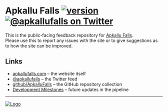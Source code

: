 # Apkallu Falls [![version](https://img.shields.io/badge/apkallufalls.com-v1.1.0-blue.svg?colorA=212121&colorB=689F38&logo=data:image/png;base64,iVBORw0KGgoAAAANSUhEUgAAABAAAAAQCAMAAAAoLQ9TAAAABGdBTUEAALGPC%2FxhBQAAACBjSFJNAAB6JgAAgIQAAPoAAACA6AAAdTAAAOpgAAA6mAAAF3CculE8AAABC1BMVEX%2F7lj%2B7Vj66Vf56Vf87Feyp0VkXzJnYjPCtkn%2F71j%2F8FiJgTsaGiAbHCB4cTfg0VBxazUjIyJPSy3y4lX%2F8Vnj1VE7OSji1FHWyU4zMiYvLiXAtUn36FZ5czcgISIrKiSNhTz05VakmkIoKCMhISIiIiI9Oyi0qUb761f%2F8FnYyk9JRiw1MydfWjHMv0yHfzt%2FeDlnYTMfHyE9OymKgjuCeznp2lP861ezp0XdzlBpZDMeHyEsKyTFuUrUxk3w4VT%2B7lj97Vi3rEYxMCYpKCQ4NyfczlD15VZuaDWFfTprZjT46FbSxE2LgzxqZDRZVC9RTS3l1lLv31TKvUuwpUWto0Tr21P%2F8ln%2F%2F%2F%2BMMcIEAAAAAWJLR0RY7bXEjgAAAAd0SU1FB%2BEFCgseI8zirN8AAACTSURBVBjTY2AAAUYmZhYGZMDKxs7BicTn4ubh5WNEEuDkFxAUEkZWIiIqJibOhSwgISklLYKkRUZWTl5BEaGHU0lZRVVNXQPG19QS0lZR0dHVgyvRNzA0kjM2MTWDiphbWFpZq9jY2tnDlDg4Ojm7uLohOYTT3cPTyxvJ6T6%2Bfv4BgUjWBgXbhoSGIWsREQkPh%2FABQCcRJ3q3BlQAAAAldEVYdGRhdGU6Y3JlYXRlADIwMTctMDUtMTBUMTE6MzA6MzUrMDI6MDAJSZlLAAAAJXRFWHRkYXRlOm1vZGlmeQAyMDE3LTA1LTEwVDExOjMwOjM1KzAyOjAweBQh9wAAAFd6VFh0UmF3IHByb2ZpbGUgdHlwZSBpcHRjAAB4nOPyDAhxVigoyk%2FLzEnlUgADIwsuYwsTIxNLkxQDEyBEgDTDZAMjs1Qgy9jUyMTMxBzEB8uASKBKLgDqFxF08kI1lQAAAABJRU5ErkJggg%3D%3D&logoWidth=16)](https://apkallufalls.com) [![@apkallufalls on Twitter](https://img.shields.io/twitter/follow/espadrine.svg?style=social&label=@apkallufalls)](https://twitter.com/apkallufalls)
This is the public-facing feedback repository for [Apkallu Falls](https://apkallufalls.com).<br>Please use this to report any issues with the site or to give suggestions as to how the site can be improved.

## Links
* [apkallufalls.com](https://apkallufalls.com) &ndash; the website itself
* [@apkallufalls](https://twitter.com/apkallufalls) &ndash; the Twitter feed
* [github/ApkalluFalls](https://github.com/ApkalluFalls) &ndash; the GitHub repository collection
* [Development Milestones](https://github.com/ApkalluFalls/.com-feedback/milestones) &ndash; future updates in the pipeline

---

[![Logo](http://i.imgur.com/ttkjncT.png)](https://apkallufalls.com)